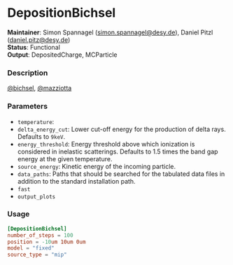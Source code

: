 # DepositionBichsel
**Maintainer**: Simon Spannagel (<simon.spannagel@desy.de>), Daniel Pitzl (<daniel.pitz@desy.de>)  
**Status**: Functional  
**Output**: DepositedCharge, MCParticle

### Description

[@bichsel], [@mazziotta]

### Parameters
* `temperature`:
* `delta_energy_cut`: Lower cut-off energy for the production of delta rays. Defaults to `9keV`.
* `energy_threshold`: Energy threshold above which ionization is considered in inelastic scatterings. Defaults to 1.5 times the band gap energy at the given temperature.
* `source_energy`: Kinetic energy of the incoming particle.
* `data_paths`: Paths that should be searched for the tabulated data files in addition to the standard installation path.
* `fast`
* `output_plots`

### Usage

```toml
[DepositionBichsel]
number_of_steps = 100
position = -10um 10um 0um
model = "fixed"
source_type = "mip"
```


[@bichsel]: http://prola.aps.org/abstract/RMP/v60/i3/p663_1
[@mazziotta]: https://doi.org/10.1016/j.nima.2004.05.127
